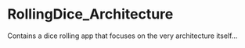 # RollingDice_Architecture
Contains a dice rolling app that focuses on the very architecture itself...
